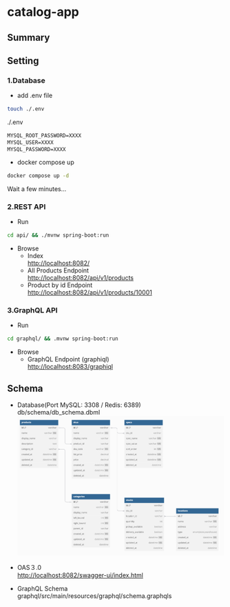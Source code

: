 # catalog-app

## Summary

## Setting

### 1.Database

- add .env file

```bash
touch ./.env
```

 ./.env

```dotenv
MYSQL_ROOT_PASSWORD=XXXX
MYSQL_USER=XXXX
MYSQL_PASSWORD=XXXX
```

- docker compose up

```bash
docker compose up -d
```

Wait a few minutes...

### 2.REST API

- Run

```bash
cd api/ && ./mvnw spring-boot:run
```

- Browse  
  - Index  
    <http://localhost:8082/>
  - All Products Endpoint  
    <http://localhost:8082/api/v1/products>
  - Product by id Endpoint  
    <http://localhost:8082/api/v1/products/10001>

### 3.GraphQL API

- Run

```bash
cd graphql/ && .mvnw spring-boot:run
```

- Browse
  - GraphQL Endpoint (graphiql)  
  <http://localhost:8083/graphiql>

## Schema

- Database(Port MySQL: 3308 / Redis: 6389)  
  db/schema/db_schema.dbml
![db_schema](docs/assets/db_schema.png)

- OAS３.0  
  <http://localhost:8082/swagger-ui/index.html>

- GraphQL Schema  
  graphql/src/main/resources/graphql/schema.graphqls
